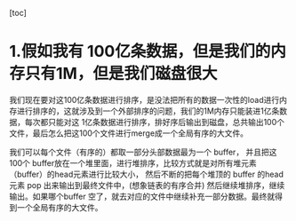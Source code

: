 [toc]



# 1.假如我有 100亿条数据，但是我们的内存只有1M，但是我们磁盘很大

 我们现在要对这100亿条数据进行排序，是没法把所有的数据一次性的load进行内存进行排序的，这就涉及到一个外部排序的问题，我们的1M内存只能装进1亿条数据，每次都只能对这 1亿条数据进行排序，排好序后输出到磁盘，总共输出100个文件，最后怎么把这100个文件进行merge成一个全局有序的大文件。

我们可以每个文件（有序的）都取一部分头部数据最为一个 buffer， 并且把这 100个 buffer放在一个堆里面，进行堆排序，比较方式就是对所有堆元素（buffer）的head元素进行比较大小， 然后不断的把每个堆顶的 buffer 的head 元素 pop 出来输出到最终文件中，(想象链表的有序合并) 然后继续堆排序，继续输出。如果哪个buffer 空了，就去对应的文件中继续补充一部分数据。最终就得到一个全局有序的大文件。